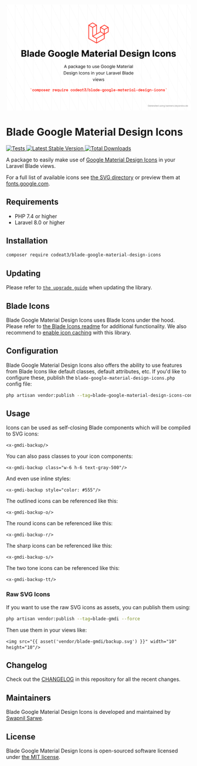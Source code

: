 <p align="center">
    <img src="./socialcard-blade-google-material-design-icons.png" width="1280" title="Social Card Blade Google Material Design Icons">
</p>

# Blade Google Material Design Icons

<a href="https://github.com/codeat3/blade-google-material-design-icons/actions?query=workflow%3ATests">
    <img src="https://github.com/codeat3/blade-google-material-design-icons/workflows/Tests/badge.svg" alt="Tests">
</a>
<a href="https://packagist.org/packages/codeat3/blade-google-material-design-icons">
    <img src="https://img.shields.io/packagist/v/codeat3/blade-google-material-design-icons" alt="Latest Stable Version">
</a>
<a href="https://packagist.org/packages/codeat3/blade-google-material-design-icons">
    <img src="https://img.shields.io/packagist/dt/codeat3/blade-google-material-design-icons" alt="Total Downloads">
</a>

A package to easily make use of [Google Material Design Icons](https://github.com/google/material-design-icons) in your Laravel Blade views.

For a full list of available icons see [the SVG directory](resources/svg) or preview them at [fonts.google.com](https://fonts.google.com/icons).

## Requirements

- PHP 7.4 or higher
- Laravel 8.0 or higher

## Installation

```bash
composer require codeat3/blade-google-material-design-icons
```

## Updating

Please refer to [`the upgrade guide`](UPGRADE.md) when updating the library.

## Blade Icons

Blade Google Material Design Icons uses Blade Icons under the hood. Please refer to [the Blade Icons readme](https://github.com/blade-ui-kit/blade-icons) for additional functionality. We also recommend to [enable icon caching](https://github.com/blade-ui-kit/blade-icons#caching) with this library.

## Configuration

Blade Google Material Design Icons also offers the ability to use features from Blade Icons like default classes, default attributes, etc. If you'd like to configure these, publish the `blade-google-material-design-icons.php` config file:

```bash
php artisan vendor:publish --tag=blade-google-material-design-icons-config
```

## Usage

Icons can be used as self-closing Blade components which will be compiled to SVG icons:

```blade
<x-gmdi-backup/>
```

You can also pass classes to your icon components:

```blade
<x-gmdi-backup class="w-6 h-6 text-gray-500"/>
```

And even use inline styles:

```blade
<x-gmdi-backup style="color: #555"/>
```

The outlined icons can be referenced like this:

```blade
<x-gmdi-backup-o/>
```

The round icons can be referenced like this:

```blade
<x-gmdi-backup-r/>
```

The sharp icons can be referenced like this:

```blade
<x-gmdi-backup-s/>
```

The two tone icons can be referenced like this:

```blade
<x-gmdi-backup-tt/>
```

### Raw SVG Icons

If you want to use the raw SVG icons as assets, you can publish them using:

```bash
php artisan vendor:publish --tag=blade-gmdi --force
```

Then use them in your views like:

```blade
<img src="{{ asset('vendor/blade-gmdi/backup.svg') }}" width="10" height="10"/>
```

## Changelog

Check out the [CHANGELOG](CHANGELOG.md) in this repository for all the recent changes.

## Maintainers

Blade Google Material Design Icons is developed and maintained by [Swapnil Sarwe](https://swapnilsarwe.com).

## License

Blade Google Material Design Icons is open-sourced software licensed under [the MIT license](LICENSE.md).
